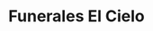 ---
title: "Funerales El Cielo"
url: /santa-tecla/funerales-el-cielo/
shop: directores de funerarias
---